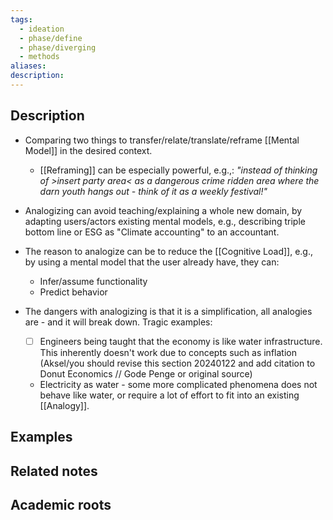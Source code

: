 ```yaml
---
tags:
  - ideation
  - phase/define
  - phase/diverging
  - methods
aliases: 
description:
---
```


## Description
- Comparing two things to transfer/relate/translate/reframe [[Mental Model]] in the desired context.
	- [[Reframing]] can be especially powerful, e.g.,: *"instead of thinking of >insert party area< as a dangerous crime ridden area where the darn youth hangs out - think of it as a weekly festival!"* 
	  
- Analogizing can avoid teaching/explaining a whole new domain, by adapting users/actors existing mental models, e.g., describing triple bottom line or ESG as "Climate accounting" to an accountant. 

- The reason to analogize can be to reduce the [[Cognitive Load]], e.g., by using a mental model that the user already have, they can:
	- Infer/assume functionality 
	- Predict behavior 
	  
- The dangers with analogizing is that it is a simplification, all analogies are - and it will break down. Tragic examples:
	- [ ] Engineers being taught that the economy is like water infrastructure. This inherently doesn't work due to concepts such as inflation (Aksel/you should revise this section 20240122 and add citation to Donut Economics // Gode Penge or original source)
	- Electricity as water - some more complicated phenomena does not behave like water, or require a lot of effort to fit into an existing [[Analogy]]. 

## Examples 


## Related notes 


## Academic roots
